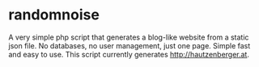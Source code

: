 randomnoise
===========

A very simple php script that generates a blog-like website from a static json file. No databases, no user management, just one page. Simple fast and easy to use. This script currently generates http://hautzenberger.at.
